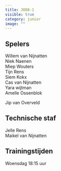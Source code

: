 ```yaml
---
title: JO08-1
visible: true
category: junior
image: ""
---
```

## Spelers



W﻿illem van Nijnatten\
N﻿iek Naenen\
M﻿iep Wouters\
T﻿ijn Rens\
S﻿iem Kokx\
C﻿as van Nijnatten\
Y﻿ara wijtman\
A﻿melle Ossenblok

J﻿ip van Overveld

## Technische staf

J﻿elle Rens\
M﻿aikel van Nijnatten

## Trainingstijden

Woensdag 18:15 uur